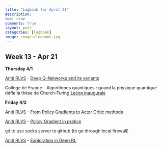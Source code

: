 ```yaml
---
title: "Logbook for April 21"
description: 
toc: true
comments: true
layout: post
categories: [logbook]
image: images/logbook.jpg
---
```




## Week 13 - Apr 21

**Thursday 4/1**

[Aniti RLVS](/guillaume_blog/blog/Aniti-RLVS-seminaire-RL.html) - [Deep Q-Networks and its variants](https://whova.com/embedded/session/rlstc_202011/1416824/?view=#)

Collège de France - Algorithmes quantiques : quand la physique quantique défie la thèse de Church-Turing [Leçon inaugurale](https://www.college-de-france.fr/site/frederic-magniez/inaugural-lecture-2020-2021.htm)


**Friday 4/2**

[Aniti RLVS](/guillaume_blog/blog/Aniti-RLVS-seminaire-RL.html) - [From Policy Gradients to Actor Critic methods](https://whova.com/embedded/session/rlstc_202011/1416833/?view=)

[Aniti RLVS](/guillaume_blog/blog/Aniti-RLVS-seminaire-RL.html) - [Policy Gradient in pratice](https://whova.com/embedded/session/rlstc_202011/1416836/?view=)

git to use socks server to github (to go through local firewall)

[Aniti RLVS](/guillaume_blog/blog/Aniti-RLVS-seminaire-RL.html) - [Exploration in Deep RL](https://whova.com/embedded/session/rlstc_202011/1416838/?view=#)